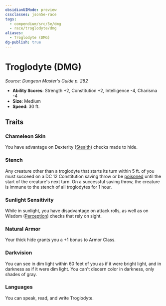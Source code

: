 ```yaml
---
obsidianUIMode: preview
cssclasses: json5e-race
tags:
  - compendium/src/5e/dmg
  - race/troglodyte/dmg
aliases:
  - Troglodyte (DMG)
dg-publish: true
---
```

# Troglodyte (DMG)
*Source: Dungeon Master's Guide p. 282*  

- **Ability Scores**: Strength +2, Constitution +2, Intelligence -4, Charisma -4
- **Size**: Medium
- **Speed**: 30 ft.

## Traits

### Chameleon Skin

You have advantage on Dexterity ([Stealth](/3-Mechanics/CLI/rules/skills.md#Stealth)) checks made to hide.

### Stench

Any creature other than a troglodyte that starts its turn within 5 ft. of you must succeed on a DC 12 Constitution saving throw or be [poisoned](/3-Mechanics/CLI/rules/conditions.md#poisoned) until the start of the creature's next turn. On a successful saving throw, the creature is immune to the stench of all troglodytes for 1 hour.

### Sunlight Sensitivity

While in sunlight, you have disadvantage on attack rolls, as well as on Wisdom ([Perception](/3-Mechanics/CLI/rules/skills.md#Perception)) checks that rely on sight.

### Natural Armor

Your thick hide grants you a +1 bonus to Armor Class.

### Darkvision

You can see in dim light within 60 feet of you as if it were bright light, and in darkness as if it were dim light. You can't discern color in darkness, only shades of gray.

### Languages

You can speak, read, and write Troglodyte.